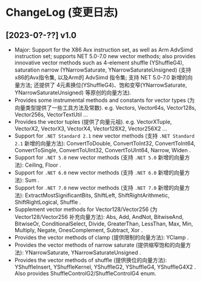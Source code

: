 # ChangeLog (变更日志)

## [2023-0?-??] v1.0

- Major: Support for the X86 Avx instruction set, as well as Arm AdvSimd instruction set; supports NET 5.0-7.0 new vector methods; also provides innovative vector methods such as 4-element shuffle (YShuffleG4), saturation narrow (YNarrowSaturate, YNarrowSaturateUnsigned) (支持 x86的Avx指令集, 以及Arm的 AdvSimd 指令集; 支持 NET 5.0-7.0 新增的向量方法; 还提供了 4元素换位(YShuffleG4)、饱和变窄(YNarrowSaturate, YNarrowSaturateUnsigned) 等原创的向量方法).
- Provides some instrumental methods and constants for vector types (为向量类型提供了一些工具方法及常数). e.g. Vectors, Vector64s, Vector128s, Vector256s, VectorTextUtil ...
- Provides the vector tuples (提供了向量元祖). e.g. VectorXTuple, VectorX2, VectorX3, VectorX4, Vector128X2, Vector256X2 ...
- Support for `.NET Standard 2.1` new vector methods (支持 `.NET Standard 2.1` 新增的向量方法): ConvertToDouble, ConvertToInt32, ConvertToInt64, ConvertToSingle, ConvertToUInt32, ConvertToUInt64, Narrow, Widen .
- Support for `.NET 5.0` new vector methods (支持 `.NET 5.0` 新增的向量方法): Ceiling, Floor .
- Support for `.NET 6.0` new vector methods (支持 `.NET 6.0` 新增的向量方法): Sum .
- Support for `.NET 7.0` new vector methods (支持 `.NET 7.0` 新增的向量方法): ExtractMostSignificantBits, ShiftLeft, ShiftRightArithmetic, ShiftRightLogical, Shuffle .
- Supplement vector methods for Vector128/Vector256 (为 Vector128/Vector256 补充向量方法): Abs, Add, AndNot, BitwiseAnd, BitwiseOr, ConditionalSelect, Divide, GreaterThan, LessThan, Max, Min, Multiply, Negate, OnesComplement, Subtract, Xor .
- Provides the vector methods of clamp (提供限制的向量方法): YClamp .
- Provides the vector methods of narrow saturate (提供缩窄饱和的向量方法): YNarrowSaturate, YNarrowSaturateUnsigned .
- Provides the vector methods of shuffle (提供换位的向量方法): YShuffleInsert, YShuffleKernel, YShuffleG2, YShuffleG4, YShuffleG4X2 . Also provides ShuffleControlG2/ShuffleControlG4 enum.



